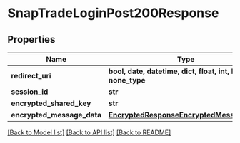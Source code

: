 # SnapTradeLoginPost200Response


## Properties
Name | Type | Description | Notes
------------ | ------------- | ------------- | -------------
**redirect_uri** | **bool, date, datetime, dict, float, int, list, str, none_type** |  | [optional] 
**session_id** | **str** |  | [optional] 
**encrypted_shared_key** | **str** |  | [optional] 
**encrypted_message_data** | [**EncryptedResponseEncryptedMessageData**](EncryptedResponseEncryptedMessageData.md) |  | [optional] 

[[Back to Model list]](../README.md#documentation-for-models) [[Back to API list]](../README.md#documentation-for-api-endpoints) [[Back to README]](../README.md)


